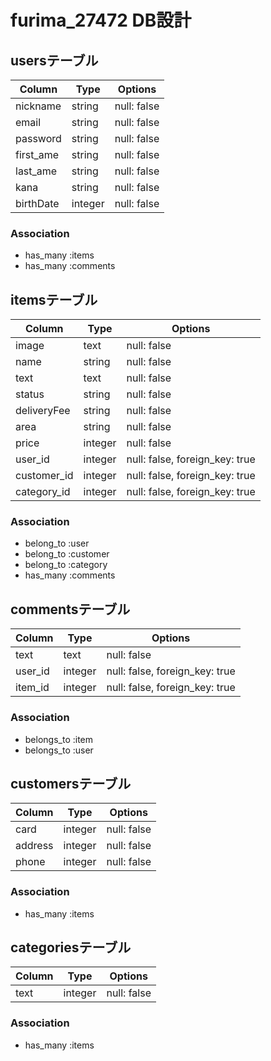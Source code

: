 # furima_27472 DB設計
## usersテーブル
|Column|Type|Options|
|------|----|-------|
|nickname|string|null: false|
|email|string|null: false|
|password|string|null: false|
|first_ame|string|null: false|
|last_ame|string|null: false|
|kana|string|null: false|
|birthDate|integer|null: false|
### Association
- has_many :items
- has_many :comments

## itemsテーブル
|Column|Type|Options|
|------|----|-------|
|image|text|null: false|
|name|string|null: false|
|text|text|null: false|
|status|string|null: false|
|deliveryFee|string|null: false|
|area|string|null: false|
|price|integer|null: false|
|user_id|integer|null: false, foreign_key: true|
|customer_id|integer|null: false, foreign_key: true|
|category_id|integer|null: false, foreign_key: true|
### Association
- belong_to :user
- belong_to :customer
- belong_to :category
- has_many :comments

## commentsテーブル
|Column|Type|Options|
|------|----|-------|
|text|text|null: false|
|user_id|integer|null: false, foreign_key: true|
|item_id|integer|null: false, foreign_key: true|
### Association
- belongs_to :item
- belongs_to :user

## customersテーブル
|Column|Type|Options|
|------|----|-------|
|card|integer|null: false|
|address|integer|null: false|
|phone|integer|null: false|
### Association
- has_many :items

## categoriesテーブル
|Column|Type|Options|
|------|----|-------|
|text|integer|null: false|
### Association
- has_many :items